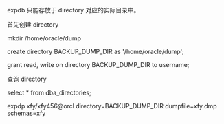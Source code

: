 
expdb 只能存放于 directory 对应的实际目录中。

首先创建 directory 

mkdir /home/oracle/dump

create directory BACKUP_DUMP_DIR as '/home/oracle/dump';

grant read, write on directory BACKUP_DUMP_DIR to username;

查询 directory

select * from dba_directories;

expdp xfy/xfy456@orcl directory=BACKUP_DUMP_DIR dumpfile=xfy.dmp schemas=xfy
